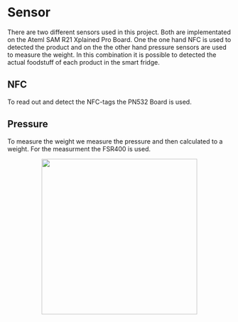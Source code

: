 # Sensor

There are two different sensors used in this project.
Both are implementated on the Ateml SAM R21 Xplained Pro Board.
One the one hand NFC is used to detected the product and on the the other hand 
pressure sensors are used to measure the weight.
In this combination it is possible to detected the actual foodstuff of each product in the smart fridge.

## NFC

To read out and detect the NFC-tags the PN532 Board is used. 

## Pressure 

To measure the weight we measure the pressure and then calculated to a weight. 
For the measurment the FSR400 is used.

<p align="center">
  <img src="/images/fsr.png" width="350"/>
</p>
